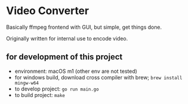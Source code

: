 Video Converter
===

Basically ffmpeg frontend with GUI, but simple, get things done.

Originally written for internal use to encode video.


## for development of this project
- environment: macOS m1 (other env are not tested)
- for windows build, download cross compiler with brew; `brew install mingw-w64`
- to develop project: `go run main.go`
- to build project: `make`
